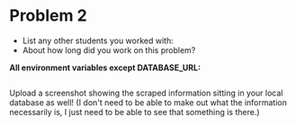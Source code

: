 # Problem 2
- List any other students you worked with:
- About how long did you work on this problem?


**All environment variables except DATABASE_URL:**
```bash


```


Upload a screenshot showing the scraped information sitting in your local database as well! (I don't need to be able to make out what the information necessarily is, I just need to be able to see that something is there.)
